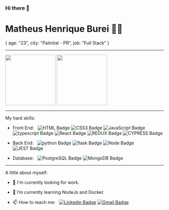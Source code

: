 ### Hi there 👋

# Matheus Henrique Burei :man_technologist:

{
  age: "23",
  city: "Palmital - PR",
  job: "Full Stack"
}

---
<div>
  <img height="160em" src="https://github-readme-stats.vercel.app/api?username=matheusburey&theme=radical&hide_border=true&show_icons=true"/>
  <img height="160em" src="https://github-readme-stats.vercel.app/api/top-langs/?username=matheusburey&theme=radical&hide_border=true&layout=compact"/>
</div>

---
My hard skills:
 - Front End:&nbsp;&nbsp;
![HTML Badge](https://img.shields.io/badge/HTML5-E34F26?style=for-the-badge&logo=html5&logoColor=white)
![CSS3 Badge](https://img.shields.io/badge/CSS3-1572B6?style=for-the-badge&logo=css3&logoColor=white)
![JavaScript Badge](https://img.shields.io/badge/JavaScript-F7DF1E?style=for-the-badge&logo=javascript&logoColor=black)
![typescript Badge](https://img.shields.io/badge/typescript-%23007ACC.svg?style=for-the-badge&logo=typescript&logoColor=white)
![React Badge](https://img.shields.io/badge/React-20232A?style=for-the-badge&logo=react&logoColor=61DAFB)
![REDUX Badge](https://img.shields.io/badge/REDUX-593d88?style=for-the-badge&logo=redux&logoColor=white)
![CYPRESS Badge](https://img.shields.io/badge/CYPRESS-black?style=for-the-badge&logo=cypress&logoColor=white)

- Back End:&nbsp;&nbsp;
![python Badge](https://img.shields.io/badge/python-3670A0?style=for-the-badge&logo=python&logoColor=ffdd54)
![flask Badge](https://img.shields.io/badge/flask-%23000.svg?style=for-the-badge&logo=flask&logoColor=white)
![Node Badge](https://img.shields.io/badge/Node.js-43853D?style=for-the-badge&logo=node.js&logoColor=white)
![JEST Badge](https://img.shields.io/badge/JEST-18df16?style=for-the-badge&logo=jest&logoColor=white)

- Database:&nbsp;&nbsp;
![PostgreSQL Badge](https://img.shields.io/badge/PostgreSQL-316192?style=for-the-badge&logo=postgresql&logoColor=white)
![MongoDB Badge](https://img.shields.io/badge/MongoDB-4EA94B?style=for-the-badge&logo=mongodb&logoColor=white)
<!-- ![HTML Badge]() -->

 ---
 A little about myself:

- 🔭 I'm currently looking for work.
- 🌱 I’m currently learning NodeJs and Docker.
- 📫 How to reach me:&nbsp;&nbsp;
  [![Linkedin Badge](https://img.shields.io/badge/-LinkedIn-blue?style=flat-square&logo=Linkedin&logoColor=white&link=https://www.linkedin.com/in/matheus-h-burei/)](https://www.linkedin.com/in/matheus-h-burei/)
  [![Gmail Badge](https://img.shields.io/badge/-Email-c14438?style=flat-square&logo=Gmail&logoColor=white&link=mailto:matheus.hb99@gmail.com)](mailto:matheus.hb99@gmail.com)
  
  <!-- 

- 🔭 I’m currently working on ...
- 🌱 I’m currently learning ...
- 👯 I’m looking to collaborate on ...
- 🤔 I’m looking for help with ...
- 💬 Ask me about ...
- 📫 How to reach me: ...
- 😄 Pronouns: ...
- ⚡ Fun fact: ...

-->
